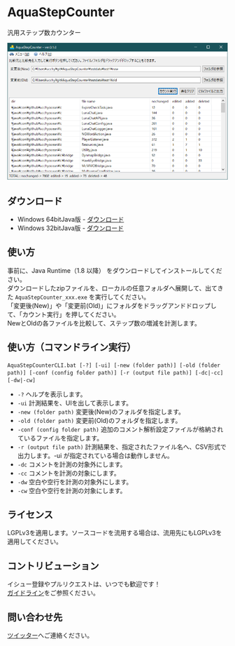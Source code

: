 # AquaStepCounter
汎用ステップ数カウンター

![スクリーンショット](https://github.com/ucchyocean/AquaStepCounter/blob/master/release/img/screenshot.png?raw=true)

## ダウンロード

* Windows 64bitJava版 - [ダウンロード](https://github.com/ucchyocean/AquaStepCounter/blob/master/release/AquaStepCounter_win64.zip?raw=true)
* Windows 32bitJava版 - [ダウンロード](https://github.com/ucchyocean/AquaStepCounter/blob/master/release/AquaStepCounter_win32.zip?raw=true)

## 使い方

事前に、Java Runtime（1.8 以降） をダウンロードしてインストールしてください。<br/>
ダウンロードしたzipファイルを、ローカルの任意フォルダへ展開して、出てきた `AquaStepCounter_xxx.exe` を実行してください。<br/>
「変更後(New)」や「変更前(Old)」にフォルダをドラッグアンドドロップして、「カウント実行」を押してください。<br/>
NewとOldの各ファイルを比較して、ステップ数の増減を計測します。

## 使い方（コマンドライン実行）

`AquaStepCounterCLI.bat [-?] [-ui] [-new (folder path)] [-old (folder path)] [-conf (config folder path)] [-r (output file path)] [-dc|-cc] [-dw|-cw]`

* `-?` ヘルプを表示します。
* `-ui` 計測結果を、UIを出して表示します。
* `-new (folder path)` 変更後(New)のフォルダを指定します。
* `-old (folder path)` 変更前(Old)のフォルダを指定します。
* `-conf (config folder path)` 追加のコメント解析設定ファイルが格納されているファイルを指定します。
* `-r (output file path)` 計測結果を、指定されたファイル名へ、CSV形式で出力します。-ui が指定されている場合は動作しません。
* `-dc` コメントを計測の対象外にします。
* `-cc` コメントを計測の対象にします。
* `-dw` 空白や空行を計測の対象外にします。
* `-cw` 空白や空行を計測の対象にします。

## ライセンス

LGPLv3を適用します。ソースコードを流用する場合は、流用先にもLGPLv3を適用してください。

## コントリビューション

イシュー登録やプルリクエストは、いつでも歓迎です！<br/>
[ガイドライン](https://github.com/ucchyocean/AquaStepCounter/blob/master/CONTRIBUTING.md)をご参照ください。

## 問い合わせ先

[ツイッター](https://twitter.com/ucchy99)へご連絡ください。


